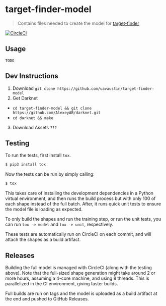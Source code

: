 # target-finder-model

> Contains files needed to create the model for
> [target-finder](https://github.com/uavaustin/target-finder)

[![CircleCI](https://circleci.com/gh/uavaustin/target-finder-model/tree/master.svg?style=svg)](https://circleci.com/gh/uavaustin/target-finder-model/tree/master)


## Usage

`TODO`

## Dev Instructions

1. Download `git clone https://github.com/uavaustin/target-finder-model`
2. Get Darknet
  * `cd target-finder-model && git clone https://github.com/AlexeyAB/darknet.git`
  * `cd darknet && make`
3. Download Assets `???`

## Testing

To run the tests, first install `tox`.

```sh
$ pip3 install tox
```

Now the tests can be run by simply calling:

```sh
$ tox
```

This takes care of installing the development dependencies in a Python virtual
environment, and then runs the build process but with only 100 of each shape
instead of the full batch. After, it runs quick unit tests to ensure the model
file is loading as expected.

To only build the shapes and run the training step, or run the unit tests, you
can run `tox -e model` and `tox -e unit`, respectively.

These tests are automatically run on CircleCI on each commit, and will attach
the shapes as a build artifact.

## Releases

Building the full model is managed with CircleCI (along with the testing
above). Note that the full-sized shape generation might take around 2 or more
hours, assuming a 4-core machine, and using 8 threads. This is parallelized in
the CI environment, giving faster builds.

Full builds are run on tags and the model is uploaded as a build artifact at
the end and pushed to GitHub Releases.
